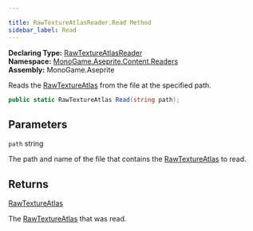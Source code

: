 ```yaml
---

title: RawTextureAtlasReader.Read Method
sidebar_label: Read
---
```

**Declaring Type:** [RawTextureAtlasReader](../)  
**Namespace:** [MonoGame.Aseprite.Content.Readers](../../)  
**Assembly:** MonoGame.Aseprite

Reads the [RawTextureAtlas](../../../../RawTypes/RawTextureAtlas/) from the file at the specified path.

```csharp
public static RawTextureAtlas Read(string path);
```

## Parameters

`path`  string

The path and name of the file that contains the [RawTextureAtlas](../../../../RawTypes/RawTextureAtlas/) to read.

## Returns

[RawTextureAtlas](../../../../RawTypes/RawTextureAtlas/)

The [RawTextureAtlas](../../../../RawTypes/RawTextureAtlas/) that was read.


